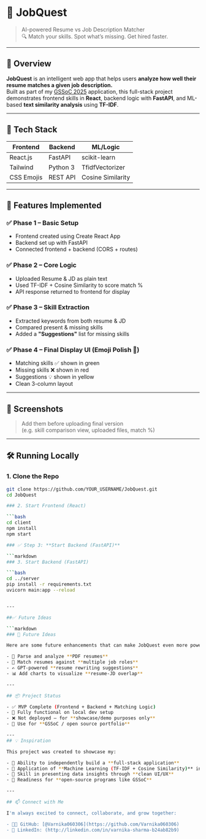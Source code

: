 # 🧠 JobQuest

> AI-powered Resume vs Job Description Matcher  
> 🔍 Match your skills. Spot what’s missing. Get hired faster.

---

## 🚀 Overview

**JobQuest** is an intelligent web app that helps users **analyze how well their resume matches a given job description.**  
Built as part of my [GSSoC 2025](https://gssoc.girlscript.tech/) application, this full-stack project demonstrates frontend skills in **React**, backend logic with **FastAPI**, and ML-based **text similarity analysis** using **TF-IDF**.

---

## 🔧 Tech Stack

| Frontend | Backend | ML/Logic |
|----------|---------|----------|
| React.js | FastAPI | scikit-learn |
| Tailwind | Python 3 | TfidfVectorizer |
| CSS Emojis | REST API | Cosine Similarity |

---

## 🧩 Features Implemented

### ✅ Phase 1 – Basic Setup
- Frontend created using Create React App
- Backend set up with FastAPI
- Connected frontend + backend (CORS + routes)

### ✅ Phase 2 – Core Logic
- Uploaded Resume & JD as plain text
- Used TF-IDF + Cosine Similarity to score match %
- API response returned to frontend for display

### ✅ Phase 3 – Skill Extraction
- Extracted keywords from both resume & JD
- Compared present & missing skills
- Added a **"Suggestions"** list for missing skills

### ✅ Phase 4 – Final Display UI (Emoji Polish 🧠)
- Matching skills ✅ shown in green
- Missing skills ❌ shown in red
- Suggestions 💡 shown in yellow
- Clean 3-column layout

---

## 📸 Screenshots

> Add them before uploading final version  
> (e.g. skill comparison view, uploaded files, match %)

---

## 🛠 Running Locally

### 1. Clone the Repo

```bash
git clone https://github.com/YOUR_USERNAME/JobQuest.git
cd JobQuest

### 2. Start Frontend (React)

```bash
cd client
npm install
npm start

### ✅ Step 3: **Start Backend (FastAPI)**

```markdown
### 3. Start Backend (FastAPI)

```bash
cd ../server
pip install -r requirements.txt
uvicorn main:app --reload


---

##✅ Future Ideas

```markdown
### 🤖 Future Ideas

Here are some future enhancements that can make JobQuest even more powerful:

- 📄 Parse and analyze **PDF resumes**
- 🧠 Match resumes against **multiple job roles**
- ✍️ GPT-powered **resume rewriting suggestions**
- 📊 Add charts to visualize **resume-JD overlap**

---

## 📦 Project Status

- ✅ MVP Complete (Frontend + Backend + Matching Logic)
- 🧪 Fully functional on local dev setup
- ❌ Not deployed — for **showcase/demo purposes only**
- 📌 Use for **GSSoC / open source portfolio**

---
## 💡 Inspiration

This project was created to showcase my:

- 🔁 Ability to independently build a **full-stack application**
- 🧠 Application of **Machine Learning (TF-IDF + Cosine Similarity)** in real-world context
- 🎯 Skill in presenting data insights through **clean UI/UX**
- 🌱 Readiness for **open-source programs like GSSoC**

---

## 📫 Connect with Me

I'm always excited to connect, collaborate, and grow together:

- 👩‍💻 GitHub: [@Varnika060306](https://github.com/Varnika060306)
- 💼 LinkedIn: (http://linkedin.com/in/varnika-sharma-b24ab82b9)